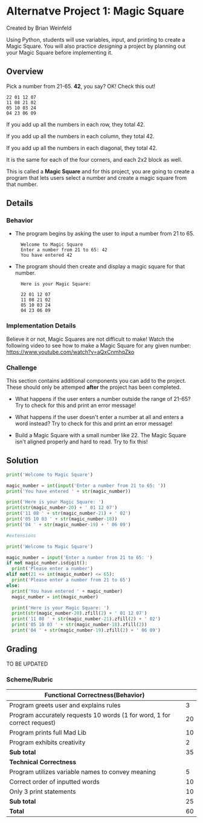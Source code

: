 # Alternatve Project 1: Magic Square
Created by Brian Weinfeld

Using Python, students will use variables, input, and printing to create a Magic Square. You will also practice *designing* a project by planning out your Magic Square before implementing it.

## Overview

Pick a number from 21-65. __42__, you say? OK! Check this out!

```
22 01 12 07
11 08 21 02
05 10 03 24
04 23 06 09
```

If you add up all the numbers in each row, they total 42.

If you add up all the numbers in each column, they total 42.

If you add up all the numbers in each diagonal, they total 42.

It is the same for each of the four corners, and each 2x2 block as well.

This is called a __Magic Square__ and for this project, you are going to create a program that lets users select a number and create a magic square from that number.

## Details

### Behavior

* The program begins by asking the user to input a number from 21 to 65.

    ```
      Welcome to Magic Square
      Enter a number from 21 to 65: 42
      You have entered 42
    ```

* The program should then create and display a magic square for that number.

    ```
      Here is your Magic Square:
      
      22 01 12 07
      11 08 21 02
      05 10 03 24
      04 23 06 09
    ```

### Implementation Details

Believe it or not, Magic Squares are not difficult to make! Watch the following video to see how to make a Magic Square for any given number: https://www.youtube.com/watch?v=aQxCnmhqZko

### Challenge

This section contains additional components you can add to the project. These should only be attemped __after__ the project has been completed.

* What happens if the user enters a number outside the range of 21-65? Try to check for this and print an error message!

* What happens if the user doesn't enter a number at all and enters a word instead? Try to check for this and print an error message!

* Build a Magic Square with a small number like 22. The Magic Square isn't aligned properly and hard to read. Try to fix this!

## Solution

```python
print('Welcome to Magic Square')

magic_number = int(input('Enter a number from 21 to 65: '))
print('You have entered ' + str(magic_number))

print('Here is your Magic Square: ') 
print(str(magic_number-20) + ' 01 12 07')
print('11 08 ' + str(magic_number-21) + ' 02')
print('05 10 03 ' + str(magic_number-18))
print('04 ' + str(magic_number-19) + ' 06 09')

#extensions

print('Welcome to Magic Square')

magic_number = input('Enter a number from 21 to 65: ')
if not magic_number.isdigit():
  print('Please enter a number')
elif not(21 <= int(magic_number) <= 65):
  print('Please enter a number from 21 to 65')
else:
  print('You have entered ' + magic_number)
  magic_number = int(magic_number)

  print('Here is your Magic Square: ')
  print(str(magic_number-20).zfill(2) + ' 01 12 07')
  print('11 08 ' + str(magic_number-21).zfill(2) + ' 02')
  print('05 10 03 ' + str(magic_number-18).zfill(2))
  print('04 ' + str(magic_number-19).zfill(2) + ' 06 09')
 ```

## Grading

TO BE UPDATED

### Scheme/Rubric

| **Functional Correctness(Behavior)**                                |     |
| --------------------------------------------------------------- |-----|
| Program greets user and explains rules  | 3   |
| Program accurately requests 10 words (1 for word, 1 for correct request)| 20|
| Program prints full Mad Lib | 10   |
| Program exhibits creativity               | 2   |
| **Sub total**                                                   | 35  |
| **Technical Correctness**                                    |     |
| Program utilizes variable names to convey meaning               | 5  |
| Correct order of inputted words                                 | 10  |
| Only 3 print statements                                         | 10  |
| **Sub total**                                                   | 25  |
| **Total**                                                       | 60 |
